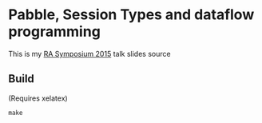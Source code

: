 # Pabble, Session Types and dataflow programming

This is my [RA Symposium 2015](http://wp.doc.ic.ac.uk/rasymposium2015/)
talk slides source

## Build

(Requires xelatex)
```
make
```
